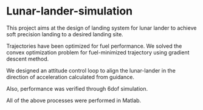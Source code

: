 # Lunar-lander-simulation


This project aims at the design of landing system for lunar lander to achieve soft precision landing to a desired landing site.

Trajectories have been optimized for fuel performance. We solved the convex optimization problem for fuel-minimized trajectory using gradient descent method.

We designed an attitude control loop to align the lunar-lander in the direction of acceleration calculated from guidance. 

Also, performance was verified through 6dof simulation.

All of the above processes were performed in Matlab.
